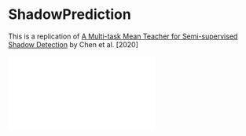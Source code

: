 # ShadowPrediction

This is a replication of [A Multi-task Mean Teacher for Semi-supervised Shadow Detection](https://arxiv.org/abs/2010.14702) by Chen et  al. [2020] 

![plot](Jim_Kok_4679970_Dekel_Viner_5180929_Blog_Post_Shadow_Detection.pdf)

<!-- ![plot](Model_details.png)
![plot](Full_model.png) -->
